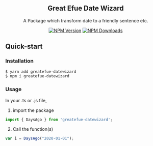 <h2 align="center">Great Efue Date Wizard</h2>

<p align="center">A Package which transform date to a friendly sentence etc.</p>

<p align="center">
     <!-- <img src="https://github.com/greatefue/greatefue-datewizard/workflows/CI/badge.svg" alt="CI" />  -->
    <a href="https://www.npmjs.com/package/greatefue-datewizard"><img src="https://img.shields.io/npm/v/greatefue-datewizard.svg?style=flat-square" alt="NPM Version" /></a>
    <a href="https://www.npmjs.com/package/greatefue-datewizard"><img src="https://img.shields.io/npm/dm/greatefue-datewizard.svg?style=flat-square" alt="NPM Downloads" /></a>
    <a href="https://github.com/greatefue/greatefue-datewizard/tree/1.0.0"></a>
</p>



## Quick-start

### Installation

```bash
$ yarn add greatefue-datewizard
$ npm i greatefue-datewizard
```

### Usage

In your .ts or .js file, 


1. import the package

```ts
import { DaysAgo } from 'greatefue-datewizard';
```

2. Call the function(s)

```ts
var i = DaysAgo("2020-01-01");
```
